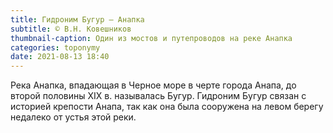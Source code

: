 ```yaml
---
title: Гидроним Бугур — Анапка
subtitle: © В.Н. Ковешников
thumbnail-caption: Один из мостов и путепроводов на реке Анапка
categories: toponymy
date: 2021-08-13 18:40
---
```

Река Анапка, впадающая в Черное море в черте города Анапа, до второй половины ХIХ в. называлась Бугур. Гидроним Бугур связан с историей крепости Анапа, так как она была сооружена на левом берегу недалеко от устья этой реки.